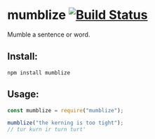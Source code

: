 # mumblize [![Build Status](https://travis-ci.com/katydecorah/mumblize.svg?branch=master)](https://travis-ci.com/katydecorah/mumblize)

Mumble a sentence or word.

## Install:

```
npm install mumblize
```

## Usage:

```js
const mumblize = require("mumblize");

mumblize("the kerning is too tight");
// tur kurn ir turn turt'
```
